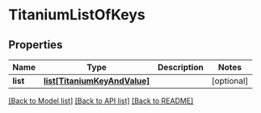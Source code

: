 # TitaniumListOfKeys


## Properties
Name | Type | Description | Notes
------------ | ------------- | ------------- | -------------
**list** | [**list[TitaniumKeyAndValue]**](TitaniumKeyAndValue.md) |  | [optional] 

[[Back to Model list]](../README.md#documentation-for-models) [[Back to API list]](../README.md#documentation-for-api-endpoints) [[Back to README]](../README.md)


